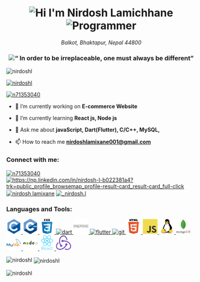 <h1 align="center"><img height="80vh" src="https://cdn.pixabay.com/animation/2022/08/06/11/56/11-56-56-209_512.gif" alt="Hi"> I'm Nirdosh Lamichhane<img height="70vh" src="https://cdn.pixabay.com/photo/2016/03/31/18/26/coding-1294361_960_720.png" alt="Programmer"></h1>
<p align="center"><i>Balkot, Bhaktapur, Nepal 44800</i></p>
<h3 align="center"><img src="https://cdn.pixabay.com/photo/2016/05/30/14/46/man-1424877_960_720.png" height="55vh">“ In order to be irreplaceable, one must always be different”</h3>

<p align="left"> <img src="https://komarev.com/ghpvc/?username=nirdoshl&label=Profile%20views&color=0e75b6&style=flat" alt="nirdoshl" /> </p>

<p align="left"> <a href="https://github.com/ryo-ma/github-profile-trophy"><img src="https://github-profile-trophy.vercel.app/?username=nirdoshl&theme=matrix" alt="nirdoshl" /></a> </p>

<p align="left"> <a href="https://twitter.com/n71353040" target="blank"><img src="https://img.shields.io/twitter/follow/n71353040?logo=twitter&style=for-the-badge" alt="n71353040" /></a> </p>

- 🔭 I’m currently working on **E-commerce Website**

- 🌱 I’m currently learning **React js, Node js**

- 💬 Ask me about **javaScript, Dart(Flutter), C/C++, MySQL,**

- 📫 How to reach me **nirdoshlamixane001@gmail.com**

<h3 align="left">Connect with me:</h3>
<p align="left">
<a href="https://twitter.com/n71353040" target="blank"><img align="center" src="https://raw.githubusercontent.com/rahuldkjain/github-profile-readme-generator/master/src/images/icons/Social/twitter.svg" alt="n71353040" height="30" width="40" /></a>
<a href="https://linkedin.com/in/nirdosh-l-b022381a4?trk=public_profile_browsemap_profile-result-card_result-card_full-click" target="blank"><img align="center" src="https://raw.githubusercontent.com/rahuldkjain/github-profile-readme-generator/master/src/images/icons/Social/linked-in-alt.svg" alt="https://np.linkedin.com/in/nirdosh-l-b022381a4?trk=public_profile_browsemap_profile-result-card_result-card_full-click" height="30" width="40" /></a>
<a href="https://fb.com/nirdosh.lamixane.1" target="blank"><img align="center" src="https://raw.githubusercontent.com/rahuldkjain/github-profile-readme-generator/master/src/images/icons/Social/facebook.svg" alt="nirdosh lamixane" height="30" width="40" /></a>
<a href="https://instagram.com/_nirdosh.l" target="blank"><img align="center" src="https://raw.githubusercontent.com/rahuldkjain/github-profile-readme-generator/master/src/images/icons/Social/instagram.svg" alt="_nirdosh.l" height="30" width="40" /></a>
</p>

<h3 align="left">Languages and Tools:</h3>
<p align="left"> <a href="https://www.cprogramming.com/" target="_blank" rel="noreferrer"> <img src="https://raw.githubusercontent.com/devicons/devicon/master/icons/c/c-original.svg" alt="c" width="40" height="40"/> </a> <a href="https://www.w3schools.com/cpp/" target="_blank" rel="noreferrer"> <img src="https://raw.githubusercontent.com/devicons/devicon/master/icons/cplusplus/cplusplus-original.svg" alt="cplusplus" width="40" height="40"/> </a> <a href="https://www.w3schools.com/css/" target="_blank" rel="noreferrer"> <img src="https://raw.githubusercontent.com/devicons/devicon/master/icons/css3/css3-original-wordmark.svg" alt="css3" width="40" height="40"/> </a> <a href="https://dart.dev" target="_blank" rel="noreferrer"> <img src="https://www.vectorlogo.zone/logos/dartlang/dartlang-icon.svg" alt="dart" width="40" height="40"/> </a> <a href="https://expressjs.com" target="_blank" rel="noreferrer"> <img src="https://raw.githubusercontent.com/devicons/devicon/master/icons/express/express-original-wordmark.svg" alt="express" width="40" height="40"/> </a> <a href="https://flutter.dev" target="_blank" rel="noreferrer"> <img src="https://www.vectorlogo.zone/logos/flutterio/flutterio-icon.svg" alt="flutter" width="40" height="40"/> </a> <a href="https://git-scm.com/" target="_blank" rel="noreferrer"> <img src="https://www.vectorlogo.zone/logos/git-scm/git-scm-icon.svg" alt="git" width="40" height="40"/> </a> <a href="https://www.w3.org/html/" target="_blank" rel="noreferrer"> <img src="https://raw.githubusercontent.com/devicons/devicon/master/icons/html5/html5-original-wordmark.svg" alt="html5" width="40" height="40"/> </a> <a href="https://developer.mozilla.org/en-US/docs/Web/JavaScript" target="_blank" rel="noreferrer"> <img src="https://raw.githubusercontent.com/devicons/devicon/master/icons/javascript/javascript-original.svg" alt="javascript" width="40" height="40"/> </a> <a href="https://www.linux.org/" target="_blank" rel="noreferrer"> <img src="https://raw.githubusercontent.com/devicons/devicon/master/icons/linux/linux-original.svg" alt="linux" width="40" height="40"/> </a> <a href="https://www.mongodb.com/" target="_blank" rel="noreferrer"> <img src="https://raw.githubusercontent.com/devicons/devicon/master/icons/mongodb/mongodb-original-wordmark.svg" alt="mongodb" width="40" height="40"/> </a> <a href="https://www.mysql.com/" target="_blank" rel="noreferrer"> <img src="https://raw.githubusercontent.com/devicons/devicon/master/icons/mysql/mysql-original-wordmark.svg" alt="mysql" width="40" height="40"/> </a> <a href="https://nodejs.org" target="_blank" rel="noreferrer"> <img src="https://raw.githubusercontent.com/devicons/devicon/master/icons/nodejs/nodejs-original-wordmark.svg" alt="nodejs" width="40" height="40"/> </a> <a href="https://reactjs.org/" target="_blank" rel="noreferrer"> <img src="https://raw.githubusercontent.com/devicons/devicon/master/icons/react/react-original-wordmark.svg" alt="react" width="40" height="40"/> </a> <a href="https://redux.js.org" target="_blank" rel="noreferrer"> <img src="https://raw.githubusercontent.com/devicons/devicon/master/icons/redux/redux-original.svg" alt="redux" width="40" height="40"/> </a> </p>

<p><img align="left" src="https://github-readme-stats.vercel.app/api/top-langs?username=nirdoshl&show_icons=true&locale=en&layout=compact" alt="nirdoshl" /></p>

<p>&nbsp;<img align="center" src="https://github-readme-stats.vercel.app/api?username=nirdoshl&show_icons=true&locale=en" alt="nirdoshl" /></p>

<p><img align="center" src="https://github-readme-streak-stats.herokuapp.com/?user=nirdoshl&" alt="nirdoshl" /></p>
